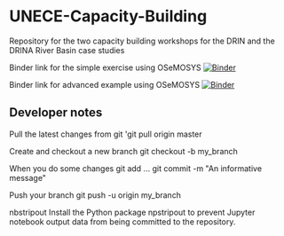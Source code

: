 # UNECE-Capacity-Building
Repository for the two capacity building workshops for the DRIN and the DRINA River Basin case studies

Binder link for the simple exercise using OSeMOSYS
[![Binder](https://mybinder.org/badge_logo.svg)](https://mybinder.org/v2/gh/KTH-dESA/UNECE-Capacity-Building/main?filepath=cb_simple_example.ipynb)

Binder link for advanced example using OSeMOSYS
[![Binder](https://mybinder.org/badge_logo.svg)](https://mybinder.org/v2/gh/KTH-dESA/UNECE-Capacity-Building/main?filepath=cb_adv_example.ipynb)

## Developer notes
Pull the latest changes from git
'git pull origin master

Create and checkout a new branch
git checkout -b my_branch

When you do some changes
git add ...
git commit -m "An informative message"

Push your branch
git push -u origin my_branch

nbstripout
Install the Python package npstripout to prevent Jupyter notebook output data from being committed to the repository.
